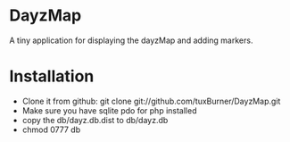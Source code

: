 DayzMap
=======

A tiny application for displaying the dayzMap and  adding markers.

# Installation

* Clone it from github: git clone git://github.com/tuxBurner/DayzMap.git
* Make sure you have sqlite pdo for php installed
* copy the db/dayz.db.dist to db/dayz.db
* chmod 0777 db



